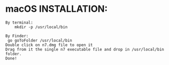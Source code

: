 # macOS INSTALLATION:  

    By terminal: 
		mkdir -p /usr/local/bin 
		
	By Finder:
     go goToFolder /usr/local/bin 
	Double click on n7.dmg file to open it 
	Drag from it the single n7 executable file and drop in /usr/local/bin folder.  
	Done! 
